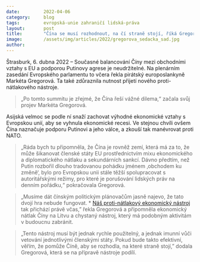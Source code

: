 ```yaml
---
date:         2022-04-06 
category:     blog
tags:         evropská-unie zahraničí lidská-práva
layout:       post
title:        "Čína se musí rozhodnout, na čí straně stojí, říká Gregorová"
image:        /assets/img/articles/2022/gregorova_sedacka_sad.jpg
author:       
---
```


Štrasburk, 6. dubna 2022 – Současné balancování Číny mezi obchodními vztahy s EU a podporou Putinovy agrese je neudržitelné. Na plenárním zasedání Evropského parlamentu to včera řekla pirátský europoslankyně Markéta Gregorová. Ta také zdůraznila nutnost přijetí nového proti-nátlakového nástroje.

> „Po tomto summitu je zřejmé, že Čína řeší vážné dilema,“ začala svůj projev Markéta Gregorová. 

Asijská velmoc se podle ní snaží zachovat výhodné ekonomické vztahy s Evropskou unií, aby se vyhnula ekonomické recesi. Ve stejnou chvíli ovšem Čína naznačuje podporu Putinovi a jeho válce, a zkouší tak manévrovat proti NATO.

> „Ráda bych tu připomněla, že Čína je rovněž zemí, která má za to, že může šikanovat členské státy EU prostřednictvím mixu ekonomického a diplomatického nátlaku a sekundárních sankcí. Dávno předtím, než Putin rozbořil dlouho tradovanou pohádku jménem ‚obchodem ku změně‘, bylo pro Evropskou unii stále těžší spolupracovat s autoritářskými režimy, pro které je porušování lidských práv na denním pořádku,“ pokračovala Gregorová.

> „Musíme dát čínským politickým plánovačům jasně najevo, že tato dvojí hra nebude fungovat. * [Náš proti-nátlakový ekonomický nástroj](https://gregorova.eu/novy-protinatlakovy-nastroj-ochrani-clenske-staty-a-posili-evropskou-diplomacii/) tak přichází právě včas,” řekla Gregorová a připomněla ekonomický nátlak Číny na Litvu a chystaný nástroj, který má podobným aktivitám v budoucnu zabránit. 

> „Tento nástroj musí být jednak rychle použitelný, a jednak imunní vůči vetování jednotlivými členskými státy. Pokud bude takto efektivní, věřím, že pomůže Číně, aby se rozhodla, na které straně stojí,” dodala Gregorová, která se na přípravě nástroje podílí. 



